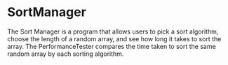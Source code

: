 # SortManager
The Sort Manager is a program that allows users to pick a sort algorithm, choose the length of a random array, and see how long it takes to sort the array.
The PerformanceTester compares the time taken to sort the same random array by each sorting algorithm.
